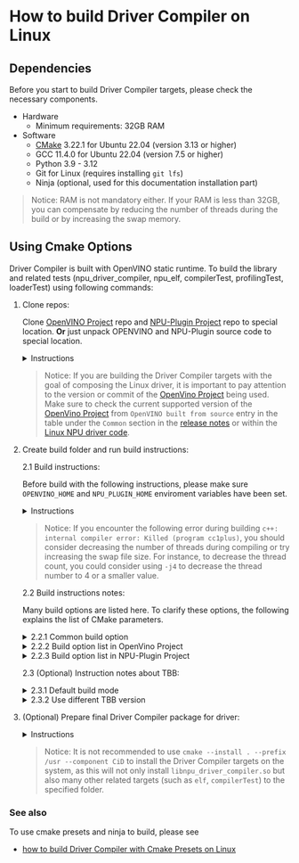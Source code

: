 # How to build Driver Compiler on Linux

## Dependencies

Before you start to build Driver Compiler targets, please check the necessary components.
- Hardware
    - Minimum requirements: 32GB RAM
- Software
    - [CMake](https://cmake.org/download/) 3.22.1 for Ubuntu 22.04 (version 3.13 or higher)
    - GCC 11.4.0 for Ubuntu 22.04 (version 7.5 or higher)
    - Python 3.9 - 3.12
    - Git for Linux (requires installing `git lfs`)
    - Ninja (optional, used for this documentation installation part)

> Notice: RAM is not mandatory either. If your RAM is less than 32GB, you can compensate by reducing the number of threads during the build or by increasing the swap memory.

## Using Cmake Options

Driver Compiler is built with OpenVINO static runtime. To build the library and related tests (npu_driver_compiler, npu_elf, compilerTest, profilingTest, loaderTest) using following commands:

1. Clone repos:

    Clone [OpenVINO Project] repo and [NPU-Plugin Project] repo to special location. **Or** just unpack OPENVINO and NPU-Plugin source code to special location.

    <details>
    <summary>Instructions</summary>

    ```sh
    # set the proxy, if required.
    # export  http_proxy=xxxx
    # export  https_proxy=xxxx

    cd /home/useraccount/workspace (Just an example, you should use your own path.)
    git clone https://github.com/openvinotoolkit/openvino.git 
    cd openvino
    git checkout -b master origin/master (Just an example, you could use your own branch/tag/commit.)
    git submodule update --init --recursiv


    cd /home/useraccount/workspace (Just an example, you should use your own path.)
    git clone https://github.com/openvinotoolkit/npu_plugin.git
    cd npu_plugin
    git checkout -b develop origin/develop (Just an example, you could use your own branch/tag/commit.)
    git submodule update --init --recursive

    export OPENVINO_HOME=/home/useraccount/workspace/openvino (need change to your own path)
    export NPU_PLUGIN_HOME=/home/useraccount/workspace/npu_plugin (need change to your own path)
    ```
    </details>

    > Notice: If you are building the Driver Compiler targets with the goal of composing the Linux driver, it is important to pay attention to the version or commit of the [OpenVino Project] being used. Make sure to check the current supported version of the [OpenVino Project] from `OpenVINO built from source` entry in the table under the `Common` section in the [release notes](https://github.com/intel/linux-npu-driver/releases/) or within the [Linux NPU driver code](https://github.com/intel/linux-npu-driver/blob/main/compiler/compiler_source.cmake#L20).

2. Create build folder and run build instructions:
    
    2.1 Build instructions:

    Before build with the following instructions, please make sure `OPENVINO_HOME` and `NPU_PLUGIN_HOME` enviroment variables have been set.
    
    <details>
    <summary>Instructions</summary>

    ```sh
    cd $OPENVINO_HOME
    mkdir build-x86_64
    cd build-x86_64

    cmake \
    -D CMAKE_BUILD_TYPE=Release \
    -D BUILD_SHARED_LIBS=OFF \
    -D OPENVINO_EXTRA_MODULES=$NPU_PLUGIN_HOME \
    -D ENABLE_LTO=OFF \
    -D ENABLE_FASTER_BUILD=OFF \
    -D ENABLE_CPPLINT=OFF \
    -D ENABLE_TESTS=OFF \
    -D ENABLE_FUNCTIONAL_TESTS=OFF \
    -D ENABLE_SAMPLES=OFF \
    -D ENABLE_JS=OFF \
    -D ENABLE_PYTHON=OFF \
    -D ENABLE_PYTHON_PACKAGING=OFF \
    -D ENABLE_WHEEL=OFF \
    -D ENABLE_OV_ONNX_FRONTEND=OFF \
    -D ENABLE_OV_PYTORCH_FRONTEND=OFF \
    -D ENABLE_OV_PADDLE_FRONTEND=OFF \
    -D ENABLE_OV_TF_FRONTEND=OFF \
    -D ENABLE_OV_TF_LITE_FRONTEND=OFF \
    -D ENABLE_OV_JAX_FRONTEND=OFF \
    -D ENABLE_OV_IR_FRONTEND=ON \
    -D THREADING=TBB \
    -D ENABLE_TBBBIND_2_5=OFF \
    -D ENABLE_SYSTEM_TBB=OFF \
    -D ENABLE_TBB_RELEASE_ONLY=OFF \
    -D ENABLE_HETERO=OFF \
    -D ENABLE_MULTI=OFF \
    -D ENABLE_AUTO=OFF \
    -D ENABLE_AUTO_BATCH=OFF \
    -D ENABLE_TEMPLATE=OFF \
    -D ENABLE_PROXY=OFF \
    -D ENABLE_INTEL_CPU=OFF \
    -D ENABLE_INTEL_GPU=OFF \
    -D ENABLE_ZEROAPI_BACKEND=OFF \
    -D ENABLE_DRIVER_COMPILER_ADAPTER=OFF \
    -D ENABLE_INTEL_NPU_INTERNAL=OFF \
    -D BUILD_COMPILER_FOR_DRIVER=ON \
    -D ENABLE_NPU_PROTOPIPE=OFF \
    -D ENABLE_NPU_LSP_SERVER=OFF \
    ..

    cmake --build . --config Release --target compilerTest profilingTest vpuxCompilerL0Test loaderTest -j8
    ```
    </details>

    > Notice: If you encounter the following error during building `c++: internal compiler error: Killed (program cc1plus)`, you should consider decreasing the number of threads during compiling or try increasing the swap file size. For instance, to decrease the thread count, you could consider using `-j4` to decrease the thread number to 4 or a smaller value. 

    2.2 Build instructions notes:

    Many build options are listed here. To clarify these options, the following explains the list of CMake parameters.

    <details>
    <summary>2.2.1 Common build option </summary>

    ```sh
        # Build type
        CMAKE_BUILD_TYPE

        # Build library type
        BUILD_SHARED_LIBS
    ```

    </details>

    <details>
    <summary>2.2.2 Build option list in OpenVino Project</summary>

    For more details on the build options, please refer to this [OpenVino features.cmake](https://github.com/openvinotoolkit/openvino/blob/0ebff040fd22daa37612a82fdf930ffce4ebb099/cmake/features.cmake) and this [NPU features.cmake](https://github.com/openvinotoolkit/openvino/blob/0ebff040fd22daa37612a82fdf930ffce4ebb099/src/plugins/intel_npu/cmake/features.cmake) in [OpenVINO Project], which provides explanations for all the available build options.

    ```sh
        # Specify external repo
        OPENVINO_EXTRA_MODULES

        # Build optimization option
        ENABLE_LTO
        ENABLE_FASTER_BUILD

        # Cpplint checks during build time
        ENABLE_CPPLINT

        # Tests and samples
        ENABLE_TESTS
        ENABLE_FUNCTIONAL_TESTS
        ENABLE_SAMPLES

        # Enable JS API
        ENABLE_JS

        # Enable Python API and generate python binary
        ENABLE_PYTHON
        ENABLE_PYTHON_PACKAGING
        ENABLE_WHEEL

        # Frontend
        ENABLE_OV_ONNX_FRONTEND
        ENABLE_OV_PYTORCH_FRONTEND
        ENABLE_OV_PADDLE_FRONTEND
        ENABLE_OV_TF_FRONTEND
        ENABLE_OV_TF_LITE_FRONTEND
        ENABLE_OV_JAX_FRONTEND
        ENABLE_OV_IR_FRONTEND

        # TBB related option
        THREADING
        ENABLE_TBBBIND_2_5
        ENABLE_SYSTEM_TBB
        ENABLE_TBB_RELEASE_ONLY

        # Plugin platform
        ENABLE_HETERO
        ENABLE_MULTI
        ENABLE_AUTO
        ENABLE_AUTO_BATCH
        ENABLE_PROXY
        ENABLE_INTEL_CPU
        ENABLE_INTEL_GPU

        # NPU plugin and its tools related options
        ENABLE_ZEROAPI_BACKEND
        ENABLE_DRIVER_COMPILER_ADAPTER
        ENABLE_INTEL_NPU_INTERNAL
        BUILD_COMPILER_FOR_DRIVER
    ```
    </details>

    <details>
    <summary>2.2.3 Build option list in NPU-Plugin Project</summary>

    For more details on the build options, please refer to this [features.cmake](https://github.com/openvinotoolkit/npu_plugin.git/blob/develop/cmake/features.cmake) file in [NPU-Plugin Project], which provides explanations for all the available build options.

    ```sh
        # Build Driver Compiler Targets
        BUILD_COMPILER_FOR_DRIVER

        # Compiler tool
        ENABLE_NPU_PROTOPIPE
        ENABLE_NPU_LSP_SERVER
    ```
    </details>

    2.3 (Optional) Instruction notes about TBB:

    <details>
    <summary>2.3.1 Default build mode</summary>

    Nowadays the Driver Compiler is building with TBB mode as default using `-D THREADING=TBB`.
    
    You can also use Sequential mode `-D THREADING=SEQ` to compile. More info about SEQ mode, please refer to this [file](https://github.com/openvinotoolkit/openvino/blob/0ebff040fd22daa37612a82fdf930ffce4ebb099/docs/dev/cmake_options_for_custom_compilation.md#options-affecting-binary-size).

    </details>

    <details>
    <summary>2.3.2 Use different TBB version</summary>

    When use TBB mode in build option, the default TBB is downloaded by [OpenVINO Project], located in `$OPENVINO_HME/temp/tbb`.

    If you wish to build with a specific version of TBB, you can download it from [oneTBB Project] and unzip its [release package](https://github.com/oneapi-src/oneTBB/releases). Then, use the `-D ENABLE_SYSTEM_TBB=OFF -D TBBROOT=/home/username/path/to/downloaded/tbb` option o build.
    
    If you would like to build TBB on your own, please refer to [INSTALL.md](https://github.com/oneapi-src/oneTBB/blob/master/INSTALL.md#build-onetbb) in [oneTBB Project].

    </details>

3. (Optional) Prepare final Driver Compiler package for driver:

    <details>
    <summary>Instructions</summary>

    All Driver Compiler related targets have now been generated in `$OPENVINO_HOME/bin/intel/Release` folder, where the binary libnpu_driver_compiler.so can be found. The following instructions are provided to pack Driver Compiler related targets to the specified location.

    ```sh
        #install Driver compiler related targets to current path. A `cid` folder will be generated to `$OPENVINO_HOME/build-x86_64/`.
        cd $OPENVINO_HOME/build-x86_64
        cmake --install . --prefix $PWD/ --component CiD

        # or to get a related compressed file. A RELEASE-CiD.tar.gz compressed file will be generated to `$OPENVINO_HOME/build-x86_64/`.
        cpack -D CPACK_COMPONENTS_ALL=CiD -D CPACK_CMAKE_GENERATOR=Ninja -D CPACK_PACKAGE_FILE_NAME="RELEASE" -G "TGZ"
    ```
    </details>

    > Notice: It is not recommended to use `cmake --install . --prefix /usr --component CiD` to install the Driver Compiler targets on the system, as this will not only  install `libnpu_driver_compiler.so` but also many other related targets (such as `elf`, `compilerTest`) to the specified folder.

    
### See also

To use cmake presets and ninja to build, please see
* [how to build Driver Compiler with Cmake Presets on Linux](./how_to_build_driver_compiler_withCmakePresets_on_linux.md)


[OpenVINO Project]: https://github.com/openvinotoolkit/openvino
[NPU-Plugin Project]: https://github.com/openvinotoolkit/npu_plugin
[oneTBB Project]: https://github.com/oneapi-src/oneTBB
